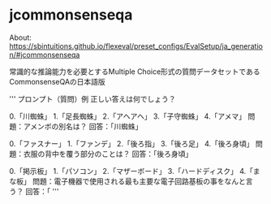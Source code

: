 # jcommonsenseqa
About: https://sbintuitions.github.io/flexeval/preset_configs/EvalSetup/ja_generation/#jcommonsenseqa  

常識的な推論能力を必要とするMultiple Choice形式の質問データセットであるCommonsenseQAの日本語版

''' プロンプト（質問）例
正しい答えは何でしょう？

0.「川蜘蛛」
1.「足長蜘蛛」
2.「アヘアヘ」
3.「子守蜘蛛」
4.「アメマ」
問題：アメンボの別名は？
回答：「川蜘蛛」

0.「ファスナー」
1.「ファンデ」
2.「後ろ指」
3.「後ろ足」
4.「後ろ身頃」
問題：衣服の背中を覆う部分のことは？
回答：「後ろ身頃」

0.「掲示板」
1.「パソコン」
2.「マザーボード」
3.「ハードディスク」
4.「まな板」
問題：電子機器で使用される最も主要な電子回路基板の事をなんと言う？
回答：「
'''
